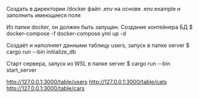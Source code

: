 Создать в директории /docker файл .env на основе .env.example и заполнить имеющиеся поля

Из папки docker, он должен быть запущен. Создание контейнера БД
$ docker-compose -f docker-compose.yml up -d

Создаёт и наполняет данными таблицу users, запуск в папке server
$ cargo run --bin initialize_db

Старт сервера, запуск из WSL в папке server
$ cargo run --bin start_server

http://127.0.0.1:3000/table/users
http://127.0.0.1:3000/table/cats
http://127.0.0.1:3000/table/cars